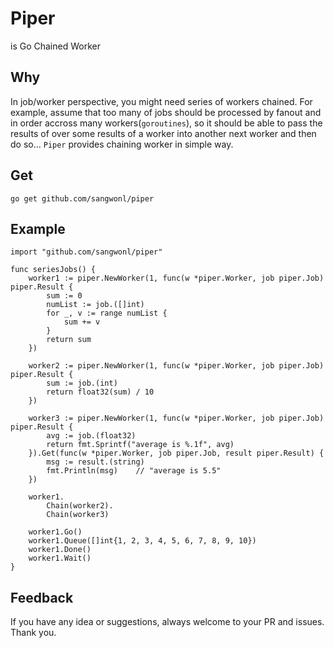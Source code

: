 # Piper
is Go Chained Worker

## Why
In job/worker perspective, you might need series of workers chained. For example, assume that too many of jobs should be processed by fanout and in order accross many workers(`goroutines`), so it should be able to pass the results of over some results of a worker into another next worker and then do so... `Piper` provides chaining worker in simple way.

## Get
```
go get github.com/sangwonl/piper
```

## Example
```
import "github.com/sangwonl/piper"

func seriesJobs() {
	worker1 := piper.NewWorker(1, func(w *piper.Worker, job piper.Job) piper.Result {
		sum := 0
		numList := job.([]int)
		for _, v := range numList {
			sum += v
		}
		return sum
	})

	worker2 := piper.NewWorker(1, func(w *piper.Worker, job piper.Job) piper.Result {
		sum := job.(int)
		return float32(sum) / 10
	})

	worker3 := piper.NewWorker(1, func(w *piper.Worker, job piper.Job) piper.Result {
		avg := job.(float32)
		return fmt.Sprintf("average is %.1f", avg)
	}).Get(func(w *piper.Worker, job piper.Job, result piper.Result) {
		msg := result.(string)
        fmt.Println(msg)    // "average is 5.5"
	})

	worker1.
		Chain(worker2).
		Chain(worker3)

	worker1.Go()
	worker1.Queue([]int{1, 2, 3, 4, 5, 6, 7, 8, 9, 10})
	worker1.Done()
	worker1.Wait()    
}
```

## Feedback
If you have any idea or suggestions, always welcome to your PR and issues. Thank you.
